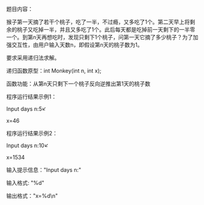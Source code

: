 题目内容：


猴子第一天摘了若干个桃子，吃了一半，不过瘾，又多吃了1个。第二天早上将剩余的桃子又吃掉一半，并且又多吃了1个。此后每天都是吃掉前一天剩下的一半零一个。到第n天再想吃时，发现只剩下1个桃子，问第一天它摘了多少桃子？为了加强交互性，由用户输入天数n，即假设第n天的桃子数为1。

要求采用递归法求解。

递归函数原型：int Monkey(int n, int x);

函数功能：从第n天只剩下一个桃子反向逆推出第1天的桃子数



程序运行结果示例1：

Input days n:5↙

x=46



程序运行结果示例2：

Input days n:10↙

x=1534



输入提示信息："Input days n:"

输入格式: "%d"

输出格式："x=%d\n"